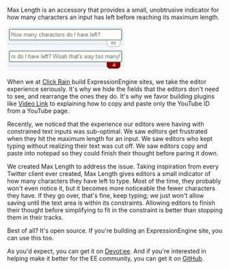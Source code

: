 Max Length is an accessory that provides a small, unobtrusive indicator for
how many characters an input has left before reaching its maximum length.

![Max Length in action](images/max-length/indicator-examples.png "Examples of indicators")

When we at [Click Rain][cr] build ExpressionEngine sites, we take the editor
experience seriously. It's why we hide the fields that the editors don't need
to see, and rearrange the ones they do. It's why we favor building plugins
like [Video Link][vl] to explaining how to copy and paste only the YouTube ID
from a YouTube page.

Recently, we noticed that the experience our editors were having with
constrained text inputs was sub-optimal. We saw editors get frustrated when
they hit the maximum length for an input. We saw editors who kept typing
without realizing their text was cut off. We saw editors copy and paste into
notepad so they could finish their thought before paring it down.

We created Max Length to address the issue. Taking inspiration from every
Twitter client ever created, Max Length gives editors a small indicator of how
many characters they have left to type. Most of the time, they probably won't
even notice it, but it becomes more noticeable the fewer characters they have.
If they go over, that's fine, keep typing; we just won't allow saving until
the text area is within its constraints. Allowing editors to finish their
thought before simplifying to fit in the constraint is better than stopping
them in their tracks.

Best of all? It's open source. If you're building an ExpressionEngine site,
you can use this too.

As you'd expect, you can get it on [Devot:ee][devotee]. And if you're
interested in helping make it better for the EE community, you can get it on
[GitHub][github].

[cr]: http://clickrain.com
[vl]: https://github.com/click-rain/videolink
[devotee]: https://devot-ee.com/add-ons/max-length
[github]: https://github.com/click-rain/maxlength
